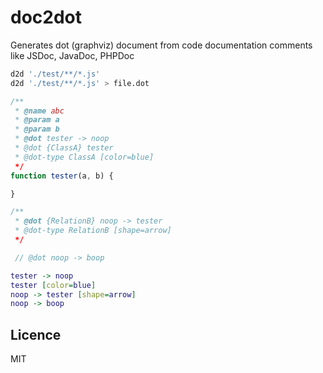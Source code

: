 # doc2dot
Generates dot (graphviz) document from code documentation comments like JSDoc, JavaDoc, PHPDoc

```bash
d2d './test/**/*.js'
d2d './test/**/*.js' > file.dot
```

```javascript
/**
 * @name abc
 * @param a
 * @param b
 * @dot tester -> noop
 * @dot {ClassA} tester
 * @dot-type ClassA [color=blue]
 */
function tester(a, b) {

}

/**
 * @dot {RelationB} noop -> tester 
 * @dot-type RelationB [shape=arrow]
 */

 // @dot noop -> boop
```

```dot
tester -> noop
tester [color=blue]
noop -> tester [shape=arrow]
noop -> boop
```

## Licence

MIT
